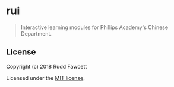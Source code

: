 # rui

> Interactive learning modules for Phillips Academy's Chinese Department.

## License

Copyright (c) 2018 Rudd Fawcett

Licensed under the [MIT license](LICENSE).
